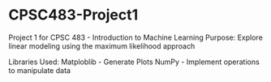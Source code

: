 # CPSC483-Project1
Project 1 for CPSC 483 - Introduction to Machine Learning
Purpose: Explore linear modeling using the maximum likelihood approach

Libraries Used:
  Matploblib - Generate Plots
  NumPy - Implement operations to manipulate data
 
  
